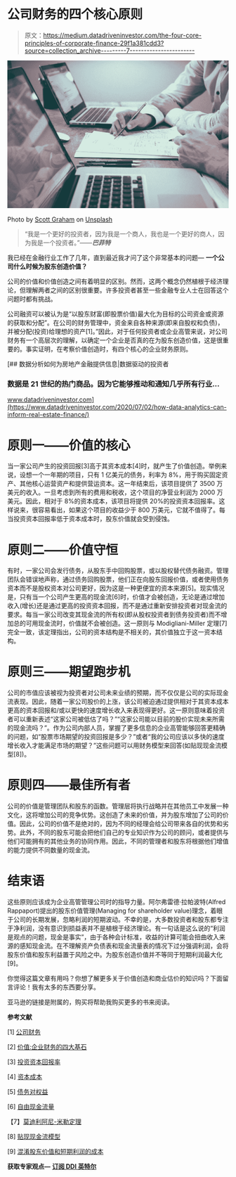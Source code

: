 # 公司财务的四个核心原则

> 原文：<https://medium.datadriveninvestor.com/the-four-core-principles-of-corporate-finance-29f1a381cdd3?source=collection_archive---------7----------------------->

![](img/797a16aa0ad385143f0904616ae364ea.png)

Photo by [Scott Graham](https://unsplash.com/@sctgrhm) on [Unsplash](https://unsplash.com/photos/5fNmWej4tAA)

> “我是一个更好的投资者，因为我是一个商人，我也是一个更好的商人，因为我是一个投资者。”——***巴菲特***

我已经在金融行业工作了几年，直到最近我才问了这个非常基本的问题— **一个公司什么时候为股东创造价值？**

公司的价值和价值创造之间有着明显的区别。然而，这两个概念仍然植根于经济理论，但理解两者之间的区别很重要。许多投资者甚至一些金融专业人士在回答这个问题时都有挑战。

公司融资可以被认为是“以股东财富(即股票价值)最大化为目标的公司资金或资源的获取和分配”。在公司的财务管理中，资金来自各种来源(即来自股权和负债)，并被分配(投资)给理想的资产[1]。”因此，对于任何投资者或企业高管来说，对公司财务有一个高层次的理解，以确定一个企业是否真的在为股东创造价值，这是很重要的。事实证明，在考察价值创造时，有四个核心的企业财务原则。

[](https://www.datadriveninvestor.com/2020/07/02/how-data-analytics-can-inform-real-estate-finance/) [## 数据分析如何为房地产金融提供信息|数据驱动的投资者

### 数据是 21 世纪的热门商品。因为它能够推动和通知几乎所有行业…

www.datadriveninvestor.com](https://www.datadriveninvestor.com/2020/07/02/how-data-analytics-can-inform-real-estate-finance/) 

# 原则一——价值的核心

当一家公司产生的投资回报[3]高于其资本成本[4]时，就产生了价值创造。举例来说，设想一个一年期的项目，只有 1 亿美元的债务，利率为 8%，用于购买固定资产、其他核心运营资产和提供营运资本。这一年结束后，该项目提供了 3500 万美元的收入。一旦考虑到所有的费用和税收，这个项目的净营业利润为 2000 万美元。因此，相对于 8%的资本成本，该项目将提供 20%的投资资本回报率。这样说来，很容易看出，如果这个项目的收益少于 800 万美元，它就不值得了。每当投资资本回报率低于资本成本时，股东价值就会受到侵蚀。

# 原则二——价值守恒

有时，一家公司会发行债务，从股东手中回购股票，或以股权替代债务融资。管理团队会错误地声称，通过债务回购股票，他们正在向股东回报价值，或者使用债务资本而不是股权资本对公司更好，因为这是一种更便宜的资本来源[5]。现实情况是，只有当一个公司产生更高的现金流[6]时，价值才会被创造，无论是通过增加收入(增长)还是通过更高的投资资本回报，而不是通过重新安排投资者对现金流的要求。每当一家公司改变其现金流的所有权(即从股权投资者到债务投资者)而不增加总的可用现金流时，价值就不会被创造。这一原则与 Modigliani-Miller 定理[7]完全一致，该定理指出，公司的资本结构是不相关的，其价值独立于这一资本结构。

# 原则三——期望跑步机

公司的市值应该被视为投资者对公司未来业绩的预期，而不仅仅是公司的实际现金流表现。因此，随着一家公司股价的上涨，该公司被迫通过提供相对于其资本成本更高的资本回报和/或以更快的速度增长收入来表现得更好。这一原则意味着投资者可以重新表述“这家公司被低估了吗？”“这家公司能以目前的股价实现未来所需的现金流吗？”。作为公司内部人员，掌握了更多信息的企业高管能够回答更精确的问题，如“股票市场期望的投资回报是多少？”或者“我的公司应该以多快的速度增长收入才能满足市场的期望？”这些问题可以用财务模型来回答(如贴现现金流模型[8])。

# 原则四——最佳所有者

公司的价值是管理团队和股东的函数。管理层将执行战略并在其他员工中发展一种文化，这将增加公司的竞争优势。这创造了未来的价值，并为股东增加了公司的价值。因此，公司的价值不是绝对的，因为不同的经理会给公司带来各自的优势和劣势。此外，不同的股东可能会把他们自己的专业知识作为公司的顾问，或者提供与他们可能拥有的其他业务的协同作用。因此，不同的管理者和股东将根据他们增值的能力提供不同数量的现金流。

# 结束语

这些原则应该成为企业高管管理公司时的指导力量。阿尔弗雷德·拉帕波特(Alfred Rappaport)提出的股东价值管理(Managing for shareholder value)理念，着眼于公司的长期发展，忽略利润的短期波动。不幸的是，大多数投资者和股东都专注于净利润，没有意识到损益表并不是植根于经济理论。有一句话是这么说的“利润是观点的问题，现金是事实”，由于各种会计标准，收益的计算可能会扭曲收入来源的感知现金流。在不理解资产负债表和现金流量表的情况下过分强调利润，会将股东价值和股东利益置于风险之中。为股东创造价值并不等同于短期利润最大化[9]。

你觉得这篇文章有用吗？你想了解更多关于价值创造和商业估价的知识吗？下面留言评论！我有太多的东西要分享。

亚马逊的链接是附属的，购买将帮助我购买更多的书来阅读。

**参考文献**

[1] [公司财务](https://www.britannica.com/topic/corporate-finance)

[2] [价值:企业财务的四大基石](https://amzn.to/2Os3smA)

[3] [投资资本回报率](https://www.investopedia.com/terms/r/returnoninvestmentcapital.asp)

[4] [资本成本](https://www.investopedia.com/terms/c/costofcapital.asp)

[5] [债务对权益](https://corporatefinanceinstitute.com/resources/knowledge/finance/debt-vs-equity/)

[6] [自由现金流量](https://www.investopedia.com/terms/f/freecashflow.asp)

【7】[莫迪利阿尼-米勒定理](https://www.investopedia.com/terms/m/modigliani-millertheorem.asp)

[8] [贴现现金流模型](https://www.investopedia.com/terms/d/dcf.asp)

[9] [混淆股东价值和短期利润的成本](https://www.ft.com/content/bce20202-d703-11e4-97c3-00144feab7de)

**获取专家观点—** [**订阅 DDI 英特尔**](https://datadriveninvestor.com/ddi-intel)